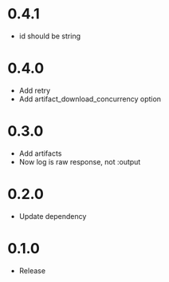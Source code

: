 # 0.4.1

- id should be string

# 0.4.0

- Add retry
- Add artifact_download_concurrency option

# 0.3.0

- Add artifacts
- Now log is raw response, not :output

# 0.2.0

- Update dependency

# 0.1.0

- Release
